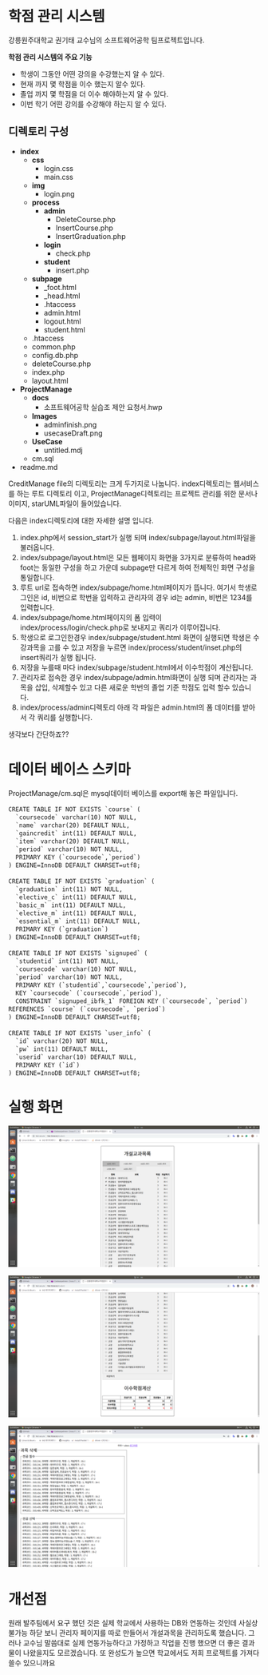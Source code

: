 # 학점 관리 시스템

강릉원주대학교 권기태 교수님의 소프트웨어공학 팀프로젝트입니다.

**학점 관리 시스템의 주요 기능**

- 학생이 그동안 어떤 강의을 수강했는지 알 수 있다.
- 현재 까지 몇 학점을 이수 했는지 알수 있다.
- 졸업 까지 몇 학점을 더 이수 해야하는지 알 수 있다.
- 이번 학기 어떤 강의를 수강해야 하는지 알 수 있다.

## 디렉토리 구성
- **index**
  - **css**
    - login.css
    - main.css
  - **img**
    - login.png
  - **process**
    - **admin**
      - DeleteCourse.php
      - InsertCourse.php
      - InsertGraduation.php
    - **login**
      - check.php
    - **student**
      - insert.php
  - **subpage**
    - _foot.html
    - _head.html
    - .htaccess
    - admin.html
    - logout.html
    - student.html
  - .htaccess
  - common.php
  - config.db.php
  - deleteCourse.php
  - index.php
  - layout.html
- **ProjectManage**
  - **docs**
    - 소프트웨어공학 실습조 제안 요청서.hwp
  - **Images**
    - adminfinish.png
    - usecaseDraft.png
  - **UseCase**
    - untitled.mdj
  - cm.sql
- readme.md

CreditManage file의 디렉토리는 크게 두가지로 나눕니다. index디렉토리는 웹서비스를 하는 루트 디렉토리 이고, ProjectManage디렉토리는 프로젝트 관리를 위한 문서나 이미지, starUML파일이 들어있습니다.

다음은 index디렉토리에 대한 자세한 설명 입니다.

1. index.php에서 session_start가 실행 되며 index/subpage/layout.html파일을 불러옵니다.
2. index/subpage/layout.html은 모든 웹페이지 화면을 3가지로 분류하여 head와 foot는 동일한 구성을 하고 가운데 subpage만 다르게 하여 전체적인 화면 구성을 통일합니다.
3. 루트 url로 접속하면 index/subpage/home.html페이지가 뜹니다. 여기서 학생로그인은 id, 비번으로 학번을 입력하고 관리자의 경우 id는 admin, 비번은 1234를 입력합니다.
4. index/subpage/home.html페이지의 폼 입력이 index/process/login/check.php로 보내지고 쿼리가 이루어집니다.
5. 학생으로 로그인한경우 index/subpage/student.html 화면이 실행되면 학생은 수강과목을 고를 수 있고 저장을 누르면 index/process/student/inset.php의 insert쿼리가 실행 됩니다.
6. 저장을 누를때 마다 index/subpage/student.html에서 이수학점이 계산됩니다.
7. 관리자로 접속한 경우 index/subpage/admin.html화면이 실행 되며 관리자는 과목을 삽입, 삭제할수 있고 다른 새로운 학번의 졸업 기준 학점도 입력 할수 있습니다.
8. index/process/admin디렉토리 아래 각 파일은 admin.html의 폼 데이터를 받아서 각 쿼리를 실행합니다.


생각보다 간단하죠??
# 데이터 베이스 스키마

ProjectManage/cm.sql은 mysql데이터 베이스를 export해 놓은 파일입니다.

```
CREATE TABLE IF NOT EXISTS `course` (
  `coursecode` varchar(10) NOT NULL,
  `name` varchar(20) DEFAULT NULL,
  `gaincredit` int(11) DEFAULT NULL,
  `item` varchar(20) DEFAULT NULL,
  `period` varchar(10) NOT NULL,
  PRIMARY KEY (`coursecode`,`period`)
) ENGINE=InnoDB DEFAULT CHARSET=utf8;

CREATE TABLE IF NOT EXISTS `graduation` (
  `graduation` int(11) NOT NULL,
  `elective_c` int(11) DEFAULT NULL,
  `basic_m` int(11) DEFAULT NULL,
  `elective_m` int(11) DEFAULT NULL,
  `essential_m` int(11) DEFAULT NULL,
  PRIMARY KEY (`graduation`)
) ENGINE=InnoDB DEFAULT CHARSET=utf8;

CREATE TABLE IF NOT EXISTS `signuped` (
  `studentid` int(11) NOT NULL,
  `coursecode` varchar(10) NOT NULL,
  `period` varchar(10) NOT NULL,
  PRIMARY KEY (`studentid`,`coursecode`,`period`),
  KEY `coursecode` (`coursecode`,`period`),
  CONSTRAINT `signuped_ibfk_1` FOREIGN KEY (`coursecode`, `period`) REFERENCES `course` (`coursecode`, `period`)
) ENGINE=InnoDB DEFAULT CHARSET=utf8;

CREATE TABLE IF NOT EXISTS `user_info` (
  `id` varchar(20) NOT NULL,
  `pw` int(11) DEFAULT NULL,
  `userid` varchar(10) DEFAULT NULL,
  PRIMARY KEY (`id`)
) ENGINE=InnoDB DEFAULT CHARSET=utf8;
```

# 실행 화면

![학생1](https://github.com/gwnuysw/CreditManagementForGWNUcse/blob/master/ProjectManage/Images/studentPage1.png?raw=true)

![학생2](https://github.com/gwnuysw/CreditManagementForGWNUcse/blob/master/ProjectManage/Images/studentPage2.png?raw=true)

![관리자](https://github.com/gwnuysw/CreditManagementForGWNUcse/blob/master/ProjectManage/Images/adminPage2.png?raw=true)

# 개선점

원래 발주팀에서 요구 했던 것은 실제 학교에서 사용하는 DB와 연동하는 것인데 사실상 불가능 하닫 보니 관리자 페이지를 따로 만들어서 개설과목을 관리하도록 했습니다. 그러나 교수님 말씀대로 실제 연동가능하다고 가정하고 작업을 진행 했으면 더 좋은 결과물이 나왔을지도 모르겠습니다. 또 완성도가 높으면 학교에서도 저희 프로젝트를 가져다 쓸수 있으니까요
